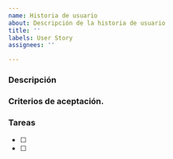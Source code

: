 ```yaml
---
name: Historia de usuario
about: Descripción de la historia de usuario
title: ''
labels: User Story
assignees: ''

---
```


### Descripción

### Criterios de aceptación.

### Tareas 

- [ ]
- [ ]
